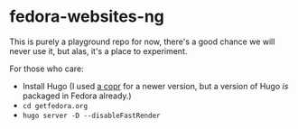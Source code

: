 # fedora-websites-ng

This is purely a playground repo for now, there's a good chance we will never
use it, but alas, it's a place to experiment.

For those who care:

* Install Hugo (I used
  [a copr](https://copr.fedorainfracloud.org/coprs/daftaupe/hugo/) for a newer
  version, but a version of Hugo *is* packaged in Fedora already.)
* `cd getfedora.org`
* `hugo server -D --disableFastRender`
